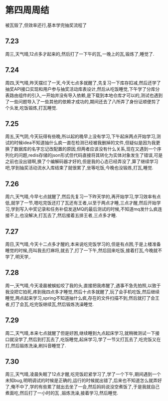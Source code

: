 # 第四周周结
  被瓦毁了,但效率还行,基本学完抽奖流程了
## 7.23
  周三,天气晴,12点多才起来的,然后打了一下午的瓦,一晚上的瓦,锻炼了,睡觉了.
## 7.24
  周四,天气晴,昨天摆烂了一天,今天七点多就醒了,先复习一下库存扣减,然后还学了抽奖API接口实现和用户参与抽奖活动库表设计,然后从吃饭睡觉,下午学了分库分表路由组件的引入,一开始并没有导入依赖,是下载到本地仓库才可以的,测试也遇到了一些问题导入了一些其他的依赖才成功的,期间还去了八所弄了身份证顺便剪了个头发,吃饭锻炼,打瓦睡觉.
## 7.25
  周五,天气阴,今天玩得有些晚,所以起的晚早上没有学习,下午起床两点开始学习,测试的时候idea不知道抽什么疯一直在检测已经被我删掉的文件,但疑似是因为我更换了数据库的名字忘记改配置的原因,但两者应该没有什么关系,现在又遇到一个序列化的问题,redis存储的json形式但代码直接将其转化为实体对象发生了错误,可是之前也没出错啊,换了个编解码器才好的,但是我的心态已经弄没了,算了继续学习吧,学到抽奖活动流水入库结束了就很累了,坐等吃饭,今晚也没锻炼,打瓦,睡觉.
## 7.26
  周六,天气晴,今早七点就醒了,然后先复习一下昨天学的,再开始学习,学习效率有点低,就学了一节,嗯吃完饭还打了瓦还有王者,以至于两点才睡,三点才醒,然后开始学习,学到写入中奖记录和任务补偿发送MQ的最后测试的时候,不知道mq发什么疯连接不上,也没解决,打瓦去了,然后接着五排王者,三点多才睡.
## 7.27
  周日,天气晴,今天十二点多才醒的,本来说吃完饭学习的,但是有点困,于是上楼准备睡觉的时候,亮叫我去打麻将,就去了,打了一下午,然后回来吃饭,接着打瓦,今晚就不学了,明天学,.
## 7.28 
  周一,天气晴,今天凌晨被蜈蚣咬了我的头,直接把我疼醒了,遇事不急先拍照,以致于我没把它拍死,疼到我四点多才睡觉,然后十点多就醒了,玩了会手机吃饭,然后继续睡觉,两点起来学习,spring不知道抽什么疯,存在的文件扫描不到,然后就打了会王者,打了会瓦,吃完饭继续瓦,然后锻炼洗澡睡觉.
## 7.29
  周二,天气晴,本来七点就醒了但是好困,继续睡到九点起床学习,就稍微测试一下接口就没学了,然后到打瓦去了,吃饭睡觉,起床学习,学了一节又打瓦去了,吃完饭又在打,然后锻炼洗澡,刷抖音睡觉了.
## 7.30
  周三,天气晴,凌晨失眠了12点才醒,吃完饭赶紧学习了,学了一个下午,期间遇到一个未知bug,明明调试的时候是正确的,运行的时候就出错了,后来也不知道怎么就弄好了,俺不中了,学的有些累了就出去坐了一会,然后妈妈说没空煮饭了,于是我就自己煮面吃,然后打了一小时的瓦 ,锻炼洗澡,接着学习,然后睡觉.